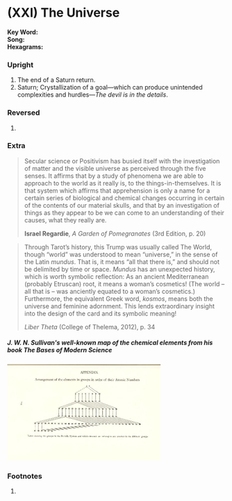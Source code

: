 # (XXI) The Universe

**Key Word:**   
**Song:**   
**Hexagrams:** 



### Upright

1) The end of a Saturn return.
2) Saturn; Crystallization of a goal—which can produce unintended complexities and hurdles—*The devil is in the details*.



### Reversed

1) 



### Extra﻿

>Secular science or Positivism has busied itself with the investigation of matter and the visible universe as perceived through the five senses. It affirms that by a study of phenomena we are able to approach to the world as it really is, to the things-in-themselves. It is that system which affirms that apprehension is only a name for a certain series of biological and chemical changes occurring in certain of the contents of our material skulls, and that by an investigation of things as they appear to be we can come to an understanding of their causes, what they really are.
>
>**Israel Regardie**, *A Garden of Pomegranates* (3rd Edition, p. 20)

>Through Tarot’s history, this Trump was usually called The World, though “world” was understood to mean “universe,” in the sense of the Latin *mundus*. That is, it means “all that there is,” and should not be delimited by time or space. *Mundus* has an unexpected history, which is worth symbolic reflection: As an ancient Mediterranean (probably Etruscan) root, it means a woman’s cosmetics! (The world – all that is – was anciently equated to a woman’s cosmetics.) Furthermore, the equivalent Greek word, *kosmos*, means both the universe and feminine adornment. This lends extraordinary insight into the design of the card and its symbolic meaning!
>
>*Liber Theta* (College of Thelema, 2012), p. 34

##### J. W. N. Sullivan's well-known map of the chemical elements from his book *The Bases of Modern Science*

<img src="https://raw.githubusercontent.com/abuicke/tarot/master/major%20arcana/(21)%20The%20Universe/J.%20W.%20N.%20Sullivan's%20well-known%20map%20of%20the%20chemical%20elements.jpg" alt="Map of the Chemical Elements" width="70%"/>



### Footnotes

1. 



